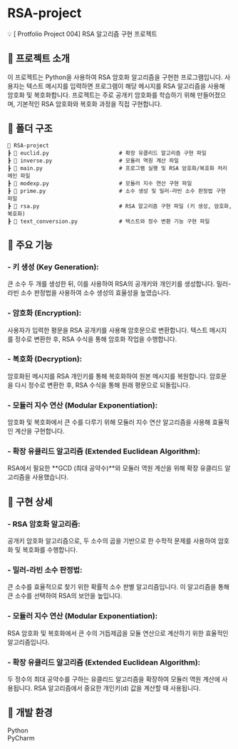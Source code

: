 # RSA-project
💡 [ Protfolio Project 004] RSA 알고리즘 구현 프로젝트 

## 📌 프로젝트 소개
이 프로젝트는 Python을 사용하여 RSA 암호화 알고리즘을 구현한 프로그램입니다. 사용자는 텍스트 메시지를 입력하면 프로그램이 해당 메시지를 RSA 알고리즘을 사용해 암호화 및 복호화합니다. 프로젝트는 주로 공개키 암호화를 학습하기 위해 만들어졌으며, 기본적인 RSA 암호화와 복호화 과정을 직접 구현합니다.  

## 📌 폴더 구조
    📂 RSA-project
    ┣ 📜 euclid.py                      # 확장 유클리드 알고리즘 구현 파일
    ┣ 📜 inverse.py                     # 모듈러 역원 계산 파일
    ┣ 📜 main.py                        # 프로그램 실행 및 RSA 암호화/복호화 처리 메인 파일
    ┣ 📜 modexp.py                      # 모듈러 지수 연산 구현 파일
    ┣ 📜 prime.py                       # 소수 생성 및 밀러-라빈 소수 판정법 구현 파일
    ┣ 📜 rsa.py                         # RSA 알고리즘 구현 파일 (키 생성, 암호화, 복호화)
    ┣ 📜 text_conversion.py             # 텍스트와 정수 변환 기능 구현 파일

## 📌 주요 기능
### - 키 생성 (Key Generation):
큰 소수 두 개를 생성한 뒤, 이를 사용하여 RSA의 공개키와 개인키를 생성합니다. 밀러-라빈 소수 판정법을 사용하여 소수 생성의 효율성을 높였습니다.  

### - 암호화 (Encryption): 
사용자가 입력한 평문을 RSA 공개키를 사용해 암호문으로 변환합니다. 텍스트 메시지를 정수로 변환한 후, RSA 수식을 통해 암호화 작업을 수행합니다.  

### - 복호화 (Decryption):
암호화된 메시지를 RSA 개인키를 통해 복호화하여 원본 메시지를 복원합니다. 암호문을 다시 정수로 변환한 후, RSA 수식을 통해 원래 평문으로 되돌립니다.  

### - 모듈러 지수 연산 (Modular Exponentiation):
암호화 및 복호화에서 큰 수를 다루기 위해 모듈러 지수 연산 알고리즘을 사용해 효율적인 계산을 구현합니다.  

### - 확장 유클리드 알고리즘 (Extended Euclidean Algorithm):
RSA에서 필요한 **GCD (최대 공약수)**와 모듈러 역원 계산을 위해 확장 유클리드 알고리즘을 사용했습니다.  

## 📌 구현 상세
### - RSA 암호화 알고리즘:
공개키 암호화 알고리즘으로, 두 소수의 곱을 기반으로 한 수학적 문제를 사용하여 암호화 및 복호화를 수행합니다.  

### - 밀러-라빈 소수 판정법:
큰 소수를 효율적으로 찾기 위한 확률적 소수 판별 알고리즘입니다. 이 알고리즘을 통해 큰 소수를 선택하여 RSA의 보안을 높입니다.  

### - 모듈러 지수 연산 (Modular Exponentiation):
RSA 암호화 및 복호화에서 큰 수의 거듭제곱을 모듈 연산으로 계산하기 위한 효율적인 알고리즘입니다.  

### - 확장 유클리드 알고리즘 (Extended Euclidean Algorithm):
두 정수의 최대 공약수를 구하는 유클리드 알고리즘을 확장하여 모듈러 역원 계산에 사용됩니다. RSA 알고리즘에서 중요한 개인키(d) 값을 계산할 때 사용됩니다.  

## 📌 개발 환경
  Python  
  PyCharm  
